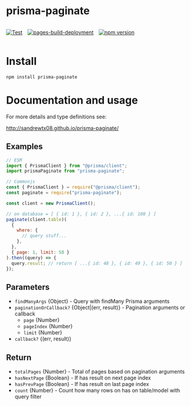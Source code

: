 # prisma-paginate

<div style="display: flex; gap: 1em;">
<p><a href="https://github.com/sandrewTx08/prisma-paginate/actions/workflows/test.yaml"><img src="https://github.com/sandrewTx08/prisma-paginate/actions/workflows/test.yaml/badge.svg" alt="Test"></a></p>

<p><a href="https://github.com/sandrewTx08/prisma-paginate/actions/workflows/pages/pages-build-deployment"><img src="https://github.com/sandrewTx08/prisma-paginate/actions/workflows/pages/pages-build-deployment/badge.svg" alt="pages-build-deployment"></a></p>

<p><a href="https://badge.fury.io/js/prisma-paginate"><img src="https://badge.fury.io/js/prisma-paginate.svg" alt="npm version"></a></p>
</div>

# Install

`npm install prisma-paginate`

# Documentation and usage

For more details and type definitions see:

http://sandrewtx08.github.io/prisma-paginate/

## Examples

```js
// ESM
import { PrismaClient } from "@prisma/client";
import prismaPaginate from "prisma-paginate";

// Commonjs
const { PrismaClient } = require("@prisma/client");
const paginate = require("prisma-paginate");

const client = new PrismaClient();

// on database = [ { id: 1 }, { id: 2 }, ...{ id: 100 } ]
paginate(client.table)(
  {
    where: {
      // query stuff...
    },
  },
  { page: 1, limit: 50 }
).then((query) => {
  query.result; // return [ ...{ id: 48 }, { id: 49 }, { id: 50 } ]
});
```

## Parameters

- `findManyArgs` {Object} - Query with findMany Prisma arguments
- `paginationOrCallback?` {Object|(err, result)} - Pagination arguments or callback
  - `page` {Number}
  - `pageIndex` {Number}
  - `limit` {Number}
- `callback?` {(err, result)}

## Return

- `totalPages` {Number} - Total of pages based on pagination arguments
- `hasNextPage` {Boolean} - If has result on next page index
- `hasPrevPage` {Boolean} - If has result on last page index
- `count` {Number} - Count how many rows on has on table/model with query filter
